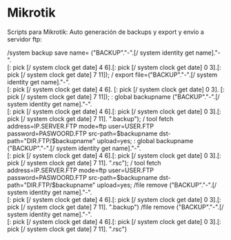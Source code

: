 # Mikrotik

Scripts para Mikrotik:
Auto generación de backups y export y envío a servidor ftp:

/system backup save name= ("BACKUP"."-".[/ system identity get name]."-". \
[: pick [/ system clock get date] 4 6].[: pick [/ system clock get date] 0 3].[: pick [/ system clock get date] 7 11]);
/ export file=("BACKUP"."-".[/ system identity get name]."-". \
[: pick [/ system clock get date] 4 6]. [: pick [/ system clock get date] 0 3]. [: pick [/ system clock get date] 7 11]);
: global backupname ("BACKUP"."-".[/ system identity get name]."-". \
[: pick [/ system clock get date] 4 6].[: pick [/ system clock get date] 0 3].[: pick [/ system clock get date] 7 11]. ".backup");
/ tool fetch address=IP.SERVER.FTP mode=ftp user=USER.FTP password=PASWOORD.FTP src-path=$backupname dst-path="DIR.FTP/$backupname" upload=yes;
: global backupname ("BACKUP"."-".[/ system identity get name]."-". \
[: pick [/ system clock get date] 4 6].[: pick [/ system clock get date] 0 3].[: pick [/ system clock get date] 7 11]. ".rsc");
/ tool fetch address=IP.SERVER.FTP mode=ftp user=USER.FTP password=PASWOORD.FTP src-path=$backupname dst-path="DIR.FTP/$backupname" upload=yes;
/file remove  ("BACKUP"."-".[/ system identity get name]."-". \
[: pick [/ system clock get date] 4 6].[: pick [/ system clock get date] 0 3].[: pick [/ system clock get date] 7 11]. ".backup")
/file remove  ("BACKUP"."-".[/ system identity get name]."-". \
[: pick [/ system clock get date] 4 6].[: pick [/ system clock get date] 0 3].[: pick [/ system clock get date] 7 11]. ".rsc")


